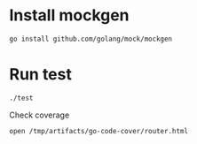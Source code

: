 
# Install mockgen

```bash
go install github.com/golang/mock/mockgen
```

# Run test

```bash
./test
```

Check coverage

```bash
open /tmp/artifacts/go-code-cover/router.html
```